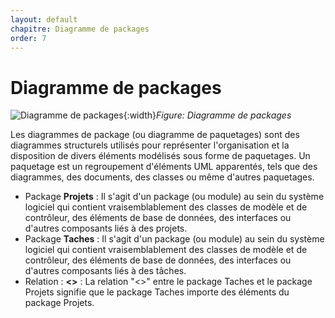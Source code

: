 ```yaml
---
layout: default
chapitre: Diagramme de packages
order: 7
---
```



# Diagramme de packages


![Diagramme de packages](./diagramme-de-packages/images/diagramme-des-packages.png){:width}*Figure: Diagramme de packages*

<!-- note -->
Les diagrammes de package (ou diagramme de paquetages) sont des diagrammes structurels utilisés pour représenter l'organisation et la disposition de divers éléments modélisés sous forme de paquetages. Un paquetage est un regroupement d'éléments UML apparentés, tels que des diagrammes, des documents, des classes ou même d'autres paquetages.

- Package **Projets** : Il s'agit d'un package (ou module) au sein du système logiciel qui contient vraisemblablement des classes de modèle et de contrôleur, des éléments de base de données, des interfaces ou d'autres composants liés à des projets.
- Package **Taches** : Il s'agit d'un package (ou module) au sein du système logiciel qui contient vraisemblablement des classes de modèle et de contrôleur, des éléments de base de données, des interfaces ou d'autres composants liés à des tâches.
- Relation : **<<import>>** : La relation "<<import>>" entre le package Taches et le package Projets signifie que le package Taches importe des éléments du package Projets.

